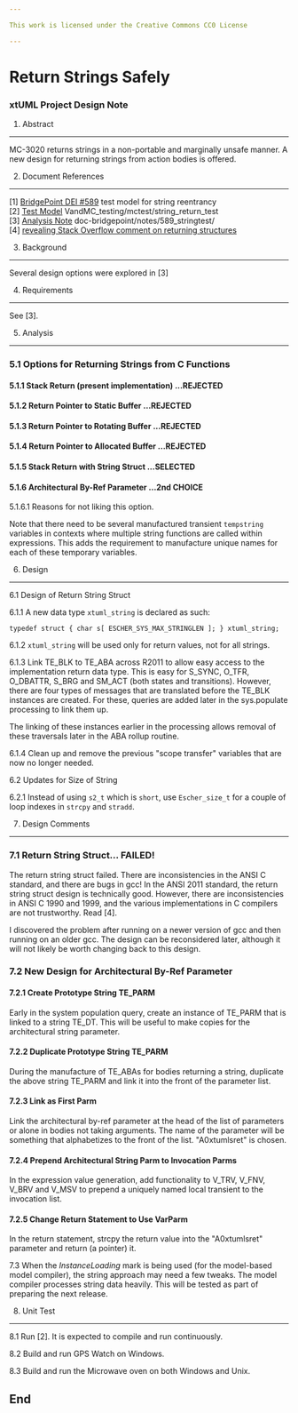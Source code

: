 ```yaml
---

This work is licensed under the Creative Commons CC0 License

---
```


# Return Strings Safely
### xtUML Project Design Note


1. Abstract
-----------
MC-3020 returns strings in a non-portable and marginally unsafe manner.
A new design for returning strings from action bodies is offered.

2. Document References
----------------------
[1] [BridgePoint DEI #589](https://support.onefact.net/redmine/issues/589)  test model for string reentrancy  
[2] [Test Model](https://github.com/xtuml/models/tree/master/VandMC_testing/mctest/string_return_test/) VandMC_testing/mctest/string_return_test  
[3] [Analysis Note](https://github.com/xtuml/bridgepoint/tree/master/doc-bridgepoint/notes/589_stringtest/589_returnstring.ant.md) doc-bridgepoint/notes/589_stringtest/  
[4] [revealing Stack Overflow comment on returning structures](http://stackoverflow.com/questions/18412094/a-legal-array-assignment-is-it-possible)  

3. Background
-------------
Several design options were explored in [3]


4. Requirements
---------------
See [3].


5. Analysis
-----------
### 5.1 Options for Returning Strings from C Functions

#### 5.1.1 Stack Return (present implementation) ...REJECTED

#### 5.1.2 Return Pointer to Static Buffer ...REJECTED

#### 5.1.3 Return Pointer to Rotating Buffer  ...REJECTED

#### 5.1.4 Return Pointer to Allocated Buffer  ...REJECTED

#### 5.1.5 Stack Return with String Struct  ...SELECTED

#### 5.1.6 Architectural By-Ref Parameter ...2nd CHOICE

5.1.6.1 Reasons for not liking this option.

Note that there need to be several manufactured transient `tempstring`
variables in contexts where multiple string functions are called within
expressions.  This adds the requirement to manufacture unique names for each
of these temporary variables.

6. Design
---------

6.1 Design of Return String Struct

6.1.1 A new data type `xtuml_string` is declared as such:
```
typedef struct { char s[ ESCHER_SYS_MAX_STRINGLEN ]; } xtuml_string;
```

6.1.2 `xtuml_string` will be used only for return values, not for all strings.

6.1.3 Link TE_BLK to TE_ABA across R2011 to allow easy access to the
implementation return data type.  This is easy for S_SYNC, O_TFR, O_DBATTR,
S_BRG and SM_ACT (both states and transitions).  However, there are four types of
messages that are translated before the TE_BLK instances are created.  For these,
queries are added later in the sys.populate processing to link them up.

The linking of these instances earlier in the processing allows removal of
these traversals later in the ABA rollup routine.

6.1.4 Clean up and remove the previous "scope transfer" variables that are now
no longer needed.

6.2 Updates for Size of String

6.2.1 Instead of using `s2_t` which is `short`, use `Escher_size_t` for a
couple of loop indexes in `strcpy` and `stradd`.

7. Design Comments
------------------
### 7.1 Return String Struct... FAILED!  
The return string struct failed.  There are inconsistencies in the ANSI C
standard, and there are bugs in gcc!  In the ANSI 2011 standard, the return
string struct design is technically good.  However, there are inconsistencies
in ANSI C 1990 and 1999, and the various implementations in C compilers are
not trustworthy.  Read [4].

I discovered the problem after running on a newer version of gcc and then
running on an older gcc.  The design can be reconsidered later, although
it will not likely be worth changing back to this design.

### 7.2 New Design for Architectural By-Ref Parameter

#### 7.2.1 Create Prototype String TE_PARM  
Early in the system population query, create an instance of TE_PARM that
is linked to a string TE_DT.  This will be useful to make copies for the
architectural string parameter.

#### 7.2.2 Duplicate Prototype String TE_PARM  
During the manufacture of TE_ABAs for bodies returning a string, duplicate
the above string TE_PARM and link it into the front of the parameter list.

#### 7.2.3 Link as First Parm  
Link the architectural by-ref parameter at the head of the list of parameters
or alone in bodies not taking arguments.  The name of the parameter will be
something that alphabetizes to the front of the list.  "A0xtumlsret" is chosen.

#### 7.2.4 Prepend Architectural String Parm to Invocation Parms  
In the expression value generation, add functionality to V_TRV, V_FNV,
V_BRV and V_MSV to prepend a uniquely named local transient to the
invocation list.

#### 7.2.5 Change Return Statement to Use VarParm  
In the return statement, strcpy the return value into the "A0xtumlsret"
parameter and return (a pointer) it.

7.3 When the _InstanceLoading_ mark is being used (for the model-based model
compiler), the string approach may need a few tweaks.  The model compiler
processes string data heavily.  This will be tested as part of preparing
the next release.


8. Unit Test
------------
8.1 Run [2].  It is expected to compile and run continuously.

8.2 Build and run GPS Watch on Windows.

8.3 Build and run the Microwave oven on both Windows and Unix.

End
---

